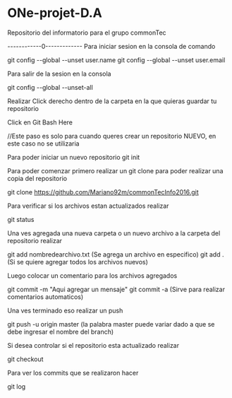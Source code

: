 # ONe-projet-D.A

Repositorio del informatorio para el grupo commonTec

------------0------------- Para iniciar sesion en la consola de comando

git config --global --unset user.name
git config --global --unset user.email

Para salir de la sesion en la consola

git config --global --unset-all

Realizar Click derecho dentro de la carpeta en la que quieras guardar tu repositorio

Click en Git Bash Here

//Este paso es solo para cuando queres crear un repositorio NUEVO, en este caso no se utilizaria

Para poder iniciar un nuevo repositorio
git init

Para poder comenzar primero realizar un git clone para poder realizar una copia del repositorio

git clone https://github.com/Mariano92m/commonTecInfo2016.git

Para verificar si los archivos estan actualizados realizar

git status

Una ves agregada una nueva carpeta o un nuevo archivo a la carpeta del repositorio realizar

git add nombredearchivo.txt (Se agrega un archivo en especifico)
git add . (Si se quiere agregar todos los archivos nuevos)

Luego colocar un comentario para los archivos agregados

git commit -m "Aqui agregar un mensaje"
git commit -a (Sirve para realizar comentarios automaticos)

Una ves terminado eso realizar un push

git push -u origin master (la palabra master puede variar dado a que se debe ingresar el nombre del branch)

Si desea controlar si el repositorio esta actualizado realizar

git checkout

Para ver los commits que se realizaron hacer

git log
